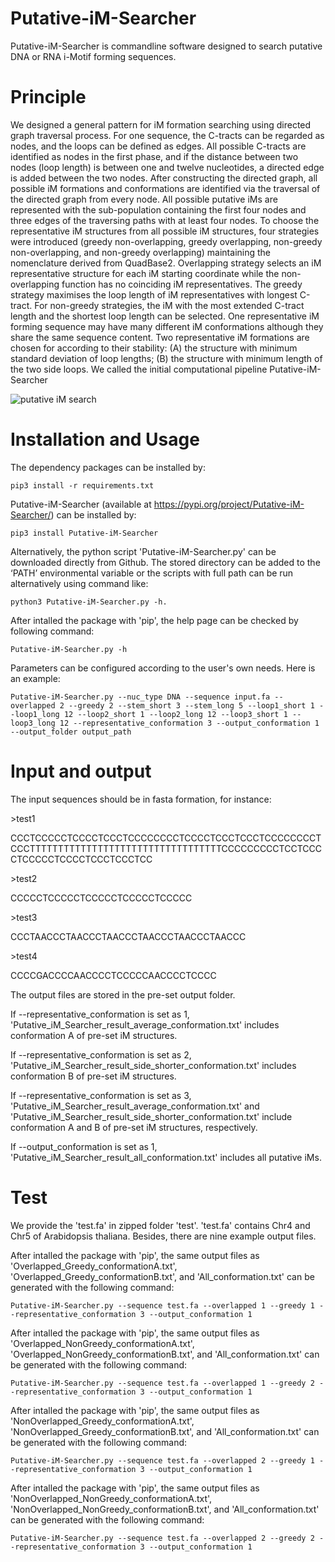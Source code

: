 # Putative-iM-Searcher

Putative-iM-Searcher is commandline software designed to search putative DNA or RNA i-Motif forming sequences.

# Principle
We designed a general pattern for iM formation searching using directed graph traversal process. For one sequence, the C-tracts can be regarded as nodes, and the loops can be defined as edges. All possible C-tracts are identified as nodes in the first phase, and if the distance between two nodes (loop length) is between one and twelve nucleotides, a directed edge is added between the two nodes. After constructing the directed graph, all possible iM formations and conformations are identified via the traversal of the directed graph from every node. All possible putative iMs are represented with the sub-population containing the first four nodes and three edges of the traversing paths with at least four nodes. To choose the representative iM structures from all possible iM structures, four strategies were introduced (greedy non-overlapping, greedy overlapping, non-greedy non-overlapping, and non-greedy overlapping) maintaining the nomenclature derived from QuadBase2. Overlapping strategy selects an iM representative structure for each iM starting coordinate while the non-overlapping function has no coinciding iM representatives. The greedy strategy maximises the loop length of iM representatives with longest C-tract. For non-greedy strategies, the iM with the most extended C-tract length and the shortest loop length can be selected. One representative iM forming sequence may have many different iM conformations although they share the same sequence content. Two representative iM formations are chosen for according to their stability: (A) the structure with minimum standard deviation of loop lengths; (B) the structure with minimum length of the two side loops. We called the initial computational pipeline Putative-iM-Searcher

![putative iM search](https://github.com/YANGB1/Putative-iM-Searcher/assets/92316121/a2297cca-8e07-45fd-b8e0-71b85d813fb1)

# Installation and Usage
The dependency packages can be installed by:
``` 
pip3 install -r requirements.txt
``` 
Putative-iM-Searcher (available at https://pypi.org/project/Putative-iM-Searcher/) can be installed by:
``` 
pip3 install Putative-iM-Searcher
```
Alternatively, the python script 'Putative-iM-Searcher.py' can be downloaded directly from Github. The stored directory can be added to the ‘PATH’ environmental variable or the scripts with full path can be run alternatively using command like: 
``` 
python3 Putative-iM-Searcher.py -h. 
``` 
After intalled the package with 'pip', the help page can be checked by following command:
``` 
Putative-iM-Searcher.py -h
``` 
Parameters can be configured according to the user's own needs. Here is an example:
``` 
Putative-iM-Searcher.py --nuc_type DNA --sequence input.fa --overlapped 2 --greedy 2 --stem_short 3 --stem_long 5 --loop1_short 1 --loop1_long 12 --loop2_short 1 --loop2_long 12 --loop3_short 1 --loop3_long 12 --representative_conformation 3 --output_conformation 1 --output_folder output_path
``` 

# Input and output
The input sequences should be in fasta formation, for instance:

\>test1

CCCTCCCCCTCCCCTCCCTCCCCCCCCTCCCCTCCCTCCCTCCCCCCCCTCCCTTTTTTTTTTTTTTTTTTTTTTTTTTTTTTTTTTCCCCCCCCCTCCTCCCCTCCCCCTCCCCTCCCTCCCTCC

\>test2

CCCCCTCCCCCTCCCCCTCCCCCTCCCCC

\>test3

CCCTAACCCTAACCCTAACCCTAACCCTAACCCTAACCC

\>test4

CCCCGACCCCAACCCCTCCCCCAACCCCTCCCC

The output files are stored in the pre-set output folder.

If --representative_conformation is set as 1, 'Putative_iM_Searcher_result_average_conformation.txt' includes conformation A of pre-set iM structures. 

If --representative_conformation is set as 2, 'Putative_iM_Searcher_result_side_shorter_conformation.txt' includes conformation B of pre-set iM structures. 

If --representative_conformation is set as 3, 'Putative_iM_Searcher_result_average_conformation.txt' and 'Putative_iM_Searcher_result_side_shorter_conformation.txt' include conformation A and B of pre-set iM structures, respectively. 

If --output_conformation is set as 1, 'Putative_iM_Searcher_result_all_conformation.txt' includes all putative iMs.

# Test
We provide the 'test.fa' in zipped folder 'test'. 'test.fa' contains Chr4 and Chr5 of Arabidopsis thaliana. Besides, there are nine example output files. 

After intalled the package with 'pip', the same output files as 'Overlapped_Greedy_conformationA.txt', 'Overlapped_Greedy_conformationB.txt', and 'All_conformation.txt' can be generated with the following command:
``` 
Putative-iM-Searcher.py --sequence test.fa --overlapped 1 --greedy 1 --representative_conformation 3 --output_conformation 1
``` 
After intalled the package with 'pip', the same output files as 'Overlapped_NonGreedy_conformationA.txt', 'Overlapped_NonGreedy_conformationB.txt', and 'All_conformation.txt' can be generated with the following command:
``` 
Putative-iM-Searcher.py --sequence test.fa --overlapped 1 --greedy 2 --representative_conformation 3 --output_conformation 1
```
After intalled the package with 'pip', the same output files as 'NonOverlapped_Greedy_conformationA.txt', 'NonOverlapped_Greedy_conformationB.txt', and 'All_conformation.txt' can be generated with the following command:
``` 
Putative-iM-Searcher.py --sequence test.fa --overlapped 2 --greedy 1 --representative_conformation 3 --output_conformation 1
```
After intalled the package with 'pip', the same output files as 'NonOverlapped_NonGreedy_conformationA.txt', 'NonOverlapped_NonGreedy_conformationB.txt', and 'All_conformation.txt' can be generated with the following command:
``` 
Putative-iM-Searcher.py --sequence test.fa --overlapped 2 --greedy 2 --representative_conformation 3 --output_conformation 1
``` 

